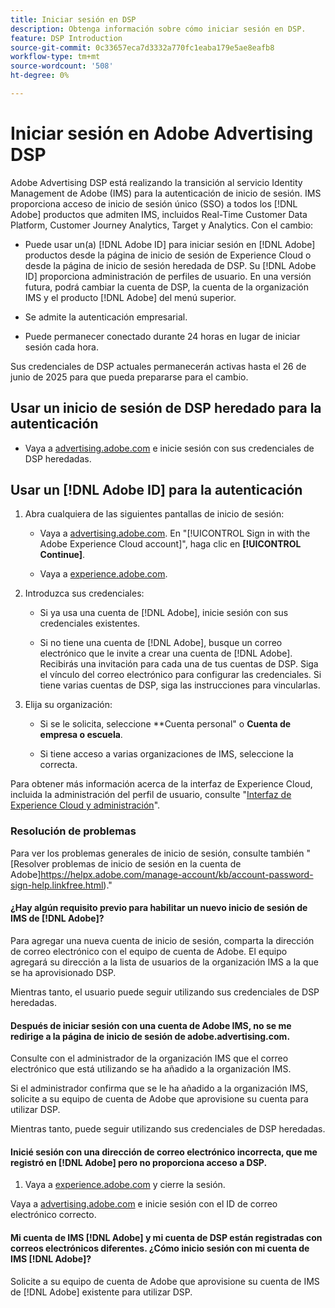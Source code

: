 ```yaml
---
title: Iniciar sesión en DSP
description: Obtenga información sobre cómo iniciar sesión en DSP.
feature: DSP Introduction
source-git-commit: 0c33657eca7d3332a770fc1eaba179e5ae8eafb8
workflow-type: tm+mt
source-wordcount: '508'
ht-degree: 0%

---
```


# Iniciar sesión en Adobe Advertising DSP

Adobe Advertising DSP está realizando la transición al servicio Identity Management de Adobe (IMS) para la autenticación de inicio de sesión. IMS proporciona acceso de inicio de sesión único (SSO) a todos los [!DNL Adobe] productos que admiten IMS, incluidos Real-Time Customer Data Platform, Customer Journey Analytics, Target y Analytics. Con el cambio:

* Puede usar un(a) [!DNL Adobe ID] para iniciar sesión en [!DNL Adobe] productos desde la página de inicio de sesión de Experience Cloud o desde la página de inicio de sesión heredada de DSP. Su [!DNL Adobe ID] proporciona administración de perfiles de usuario. En una versión futura, podrá cambiar la cuenta de DSP, la cuenta de la organización IMS y el producto [!DNL Adobe] del menú superior.

* Se admite la autenticación empresarial.

* Puede permanecer conectado durante 24 horas en lugar de iniciar sesión cada hora.

Sus credenciales de DSP actuales permanecerán activas hasta el 26 de junio de 2025 para que pueda prepararse para el cambio.

## Usar un inicio de sesión de DSP heredado para la autenticación

* Vaya a [advertising.adobe.com](https://advertising.adobe.com) e inicie sesión con sus credenciales de DSP heredadas.

## Usar un [!DNL Adobe ID] para la autenticación

1. Abra cualquiera de las siguientes pantallas de inicio de sesión:

   * Vaya a [advertising.adobe.com](https://advertising.adobe.com). En &quot;[!UICONTROL Sign in with the Adobe Experience Cloud account]&quot;, haga clic en **[!UICONTROL Continue]**.

   * Vaya a [experience.adobe.com](https://experience.adobe.com).

1. Introduzca sus credenciales:

   * Si ya usa una cuenta de [!DNL Adobe], inicie sesión con sus credenciales existentes.

   * Si no tiene una cuenta de [!DNL Adobe], busque un correo electrónico que le invite a crear una cuenta de [!DNL Adobe]. Recibirás una invitación para cada una de tus cuentas de DSP. Siga el vínculo del correo electrónico para configurar las credenciales. Si tiene varias cuentas de DSP, siga las instrucciones para vincularlas.

1. Elija su organización:

   * Si se le solicita, seleccione **Cuenta personal&quot; o **Cuenta de empresa o escuela**.

   * Si tiene acceso a varias organizaciones de IMS, seleccione la correcta.

Para obtener más información acerca de la interfaz de Experience Cloud, incluida la administración del perfil de usuario, consulte &quot;[Interfaz de Experience Cloud y administración](https://experienceleague.adobe.com/en/docs/core-services/interface/experience-cloud)&quot;.

### Resolución de problemas

Para ver los problemas generales de inicio de sesión, consulte también &quot;[Resolver problemas de inicio de sesión en la cuenta de Adobe]https://helpx.adobe.com/manage-account/kb/account-password-sign-help.linkfree.html).&quot;

#### ¿Hay algún requisito previo para habilitar un nuevo inicio de sesión de IMS de [!DNL Adobe]?

Para agregar una nueva cuenta de inicio de sesión, comparta la dirección de correo electrónico con el equipo de cuenta de Adobe. El equipo agregará su dirección a la lista de usuarios de la organización IMS a la que se ha aprovisionado DSP.

Mientras tanto, el usuario puede seguir utilizando sus credenciales de DSP heredadas.

#### Después de iniciar sesión con una cuenta de Adobe IMS, no se me redirige a la página de inicio de sesión de adobe.advertising.com.

Consulte con el administrador de la organización IMS que el correo electrónico que está utilizando se ha añadido a la organización IMS.

Si el administrador confirma que se le ha añadido a la organización IMS, solicite a su equipo de cuenta de Adobe que aprovisione su cuenta para utilizar DSP.

Mientras tanto, puede seguir utilizando sus credenciales de DSP heredadas.

#### Inicié sesión con una dirección de correo electrónico incorrecta, que me registró en [!DNL Adobe] pero no proporciona acceso a DSP.

1. Vaya a [experience.adobe.com](https://experience.adobe.com) y cierre la sesión.

Vaya a [advertising.adobe.com](https://advertising.adobe.com) e inicie sesión con el ID de correo electrónico correcto.

#### Mi cuenta de IMS [!DNL Adobe] y mi cuenta de DSP están registradas con correos electrónicos diferentes. ¿Cómo inicio sesión con mi cuenta de IMS [!DNL Adobe]?

Solicite a su equipo de cuenta de Adobe que aprovisione su cuenta de IMS de [!DNL Adobe] existente para utilizar DSP.
